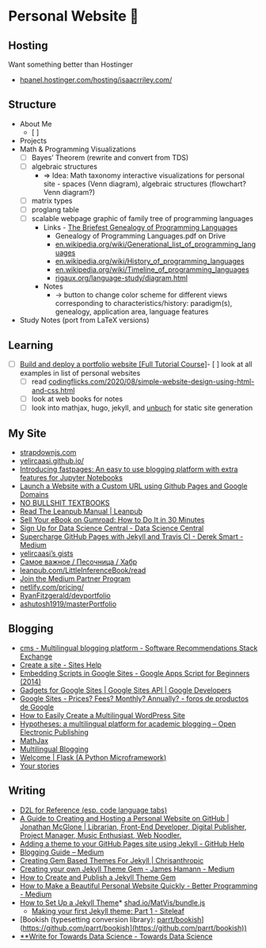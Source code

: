 # Personal Website 🌱


## Hosting

Want something better than Hostinger


* [hpanel.hostinger.com/hosting/isaacrriley.com/](https://hpanel.hostinger.com/hosting/isaacrriley.com/)


## Structure


* About Me
    - [ ]
* Projects
* Math & Programming Visualizations
    - [ ]  Bayes’ Theorem (rewrite and convert from TDS)
    - [ ]  algebraic structures
        - ⇒ Idea: Math taxonomy interactive visualizations for personal site - spaces (Venn diagram), algebraic structures (flowchart? Venn diagram?)
    - [ ]  matrix types
    - [ ]  proglang table
    - [ ]  scalable webpage graphic of family tree of programming languages
        - Links            - [The Briefest Genealogy of Programming Languages](http://www.martinrinehart.com/pages/genealogy-programming-languages.html)
            - Genealogy of Programming Languages.pdf on Drive
            - [en.wikipedia.org/wiki/Generational_list_of_programming_languages](https://en.wikipedia.org/wiki/Generational_list_of_programming_languages)
            - [en.wikipedia.org/wiki/History_of_programming_languages](https://en.wikipedia.org/wiki/History_of_programming_languages)
            - [en.wikipedia.org/wiki/Timeline_of_programming_languages](https://en.wikipedia.org/wiki/Timeline_of_programming_languages)
            - [rigaux.org/language-study/diagram.html](http://rigaux.org/language-study/diagram.html)
        - Notes
            - → button to change color scheme for different views corresponding to characteristics/history: paradigm(s), genealogy, application area, language features
* Study Notes (port from LaTeX versions)


## Learning
* [ ]  [Build and deploy a portfolio website [Full Tutorial Course]](https://www.youtube.com/watch?v=_xkSvufmjEs)- [ ]  look at all examples in list of personal websites
     - [ ]  read [codingflicks.com/2020/08/simple-website-design-using-html-and-css.html](https://www.codingflicks.com/2020/08/simple-website-design-using-html-and-css.html)
     - [ ]  look at web books for notes
     - [ ]  look into mathjax, hugo, jekyll, and [unbuch](https://github.com/mrtzh/unbuch) for static site generation

## My Site
* [strapdownjs.com](https://strapdownjs.com/)
* [yelircaasi.github.io/](https://yelircaasi.github.io/)
* [Introducing fastpages: An easy to use blogging platform with extra features for Jupyter Notebooks](https://www.kdnuggets.com/2020/02/introducing-fastpages-blogging-platform-jupyter-notebooks.html)
* [Launch a Website with a Custom URL using Github Pages and Google Domains](https://medium.com/employbl/launch-a-website-with-a-custom-url-using-github-pages-and-google-domains-3dd8d90cc33b)
* [NO BULLSHIT TEXTBOOKS](https://minireference.com/)
* [Read The Leanpub Manual | Leanpub](https://leanpub.com/manual/read)
* [Sell Your eBook on Gumroad: How to Do It in 30 Minutes](https://www.elated.com/sell-ebook-gumroad-30-minutes/)
* [Sign Up for Data Science Central - Data Science Central](https://www.datasciencecentral.com/main/authorization/signUp?target=https%3A%2F%2Fwww.datasciencecentral.com%2Fprofiles%2Fblog%2Fnew)
* [Supercharge GitHub Pages with Jekyll and Travis CI - Derek Smart - Medium](https://medium.com/@mcred/supercharge-github-pages-with-jekyll-and-travis-ci-699bc0bde075)
* [yelircaasi’s gists](https://gist.github.com/yelircaasi)
* [Самое важное / Песочница / Хабр](https://habr.com/ru/sandbox/start/)
* [leanpub.com/LittleInferenceBook/read](https://leanpub.com/LittleInferenceBook/read)
* [Join the Medium Partner Program](https://medium.com/me/partner/enroll/terms)
* [netlify.com/pricing/](https://www.netlify.com/pricing/)
* [RyanFitzgerald/devportfolio](https://github.com/RyanFitzgerald/devportfolio)
* [ashutosh1919/masterPortfolio](https://github.com/ashutosh1919/masterPortfolio)


## Blogging
* [cms - Multilingual blogging platform - Software Recommendations Stack Exchange](https://softwarerecs.stackexchange.com/questions/7519/multilingual-blogging-platform)
* [Create a site - Sites Help](https://support.google.com/sites/answer/98081?hl=en)
* [Embedding Scripts in Google Sites - Google Apps Script for Beginners (2014)](http://apprize.info/google/script/5.html)
* [Gadgets for Google Sites | Google Sites API | Google Developers](https://developers.google.com/google-apps/sites/gadgets/site_gadgets)
* [Google Sites - Prices? Fees? Monthly? Annually? - foros de productos de Google](https://productforums.google.com/forum/#!topic/sites/poAG1gxMCKU)
* [How to Easily Create a Multilingual WordPress Site](http://www.wpbeginner.com/beginners-guide/how-to-easily-create-a-multilingual-wordpress-site/)
* [Hypotheses: a multilingual platform for academic blogging – Open Electronic Publishing](http://oep.hypotheses.org/1687)
* [MathJax](https://www.mathjax.org/)
* [Multilingual Blogging](https://problogger.com/multilingual-blogging/)
* [Welcome | Flask (A Python Microframework)](http://flask.pocoo.org/)
* [Your stories](https://medium.com/me/stories/drafts)


## Writing
* [D2L for Reference (esp. code language tabs)](https://github.com/d2l-ai/d2l-en/blob/master/chapter_appendix-mathematics-for-deep-learning/information-theory.md)
* [A Guide to Creating and Hosting a Personal Website on GitHub | Jonathan McGlone | Librarian, Front-End Developer, Digital Publisher, Project Manager, Music Enthusiast, Web Noodler.](http://jmcglone.com/guides/github-pages/)
* [Adding a theme to your GitHub Pages site using Jekyll - GitHub Help](https://help.github.com/en/github/working-with-github-pages/adding-a-theme-to-your-github-pages-site-using-jekyll)
* [Blogging Guide – Medium](https://medium.com/blogging-guide)
* [Creating Gem Based Themes For Jekyll | Chrisanthropic](https://www.chrisanthropic.com/blog/2016/creating-gem-based-themes-for-jekyll/)
* [Creating your own Jekyll Theme Gem - James Hamann - Medium](https://medium.com/@jameshamann/creating-your-own-jekyll-theme-gem-1f8180a0e4b8)
* [How to Create and Publish a Jekyll Theme Gem](https://webdesign.tutsplus.com/tutorials/how-to-create-and-publish-a-jekyll-theme-gem--cms-27475)
* [How to Make a Beautiful Personal Website Quickly - Better Programming - Medium](https://medium.com/better-programming/how-to-make-a-beautiful-personal-website-quickly-cab115866134)
* [How to Set Up a Jekyll Theme](https://webdesign.tutsplus.com/tutorials/how-to-set-up-a-jekyll-theme--cms-26332)* [shad.io/MatVis/bundle.js](https://shad.io/MatVis/bundle.js)
     * [Making your first Jekyll theme: Part 1 - Siteleaf](https://www.siteleaf.com/blog/making-your-first-jekyll-theme-part-1/)
* [Bookish (typesetting conversion library): [parrt/bookish](https://github.com/parrt/bookish)](https://github.com/parrt/bookish](https://github.com/parrt/bookish))
* [**Write for Towards Data Science - Towards Data Science](https://towardsdatascience.com/questions-96667b06af5)
